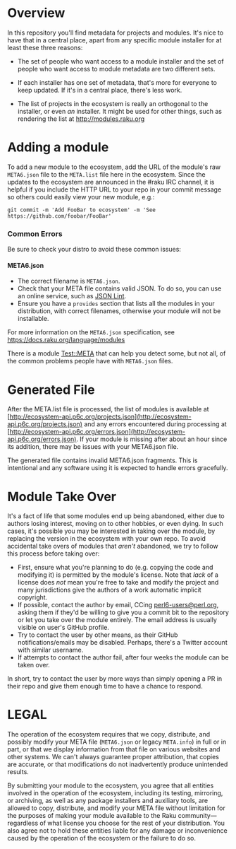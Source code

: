 # Overview

In this repository you'll find metadata for projects and modules. It's nice
to have that in a central place, apart from any specific module installer
for at least these three reasons:

* The set of people who want access to a module installer and the set of
  people who want access to module metadata are two different sets.

* If each installer has one set of metadata, that's more for everyone to
  keep updated. If it's in a central place, there's less work.

* The list of projects in the ecosystem is really an orthogonal to the
  installer, or even *an* installer. It might be used for other things,
  such as rendering the list at http://modules.raku.org

# Adding a module

To add a new module to the ecosystem, add the URL of the module's raw `META6.json`
file to the `META.list` file here in the ecosystem. Since the updates to
the ecosystem are announced in the #raku IRC channel, it is helpful
if you include the HTTP URL to your repo in your commit message so others
could easily view your new module, e.g.:

    git commit -m 'Add FooBar to ecosystem' -m 'See https://github.com/foobar/FooBar'

### Common Errors

Be sure to check your distro to avoid these common issues:

#### META6.json

* The correct filename is `META6.json`.
* Check that your META file contains valid JSON. To do so, you can use an online service,
such as [JSON Lint](http://jsonlint.com/).
* Ensure you have a `provides` section
that lists all the modules in your distribution, with correct filenames,
otherwise your module will not be installable.

For more information on the `META6.json` specification, see https://docs.raku.org/language/modules

There is a module [Test::META](https://github.com/jonathanstowe/Test-META) that can
help you detect some, but not all, of the common problems people have with `META6.json` files.

# Generated File

After the META.list file is processed, the list of modules is available at
[http://ecosystem-api.p6c.org/projects.json](http://ecosystem-api.p6c.org/projects.json) and any
errors encountered during processing at
[http://ecosystem-api.p6c.org/errors.json](http://ecosystem-api.p6c.org/errors.json). If your
module is missing after about an hour since its addition, there may be issues with your META6.json file.

The generated file contains invalid META6.json fragments. This is intentional and any software using it is
expected to handle errors gracefully.

# Module Take Over

It's a fact of life that some modules end up being abandoned, either due to authors losing interest,
moving on to other hobbies, or even dying. In such cases, it's possible you may be interested in
taking over the module, by replacing the version in the ecosystem with your own repo. To avoid accidental
take overs of modules that *aren't* abandoned, we try to follow this process before taking over:

* First, ensure what you're planning to do (e.g. copying the code and modifying it) is permitted by the
  module's license. Note that *lack* of a license does *not* mean you're free to take and modify the
  project and many jurisdictions give the authors of a work automatic implicit copyright.
* If possible, contact the author by email, CCing [perl6-users@perl.org](mailto:perl6-users@perl.org),
  asking them if they'd be willing to give you a commit bit to the repository or let you take over
  the module entirely. The email address is usually visible on user's GitHub profile.
* Try to contact the user by other means, as their GitHub notifications/emails may be disabled. Perhaps,
  there's a Twitter account with similar username.
* If attempts to contact the author fail, after four weeks the module can be taken over.

In short, try to contact the user by more ways than simply opening a PR in their repo and give them
enough time to have a chance to respond.

# LEGAL

The operation of the ecosystem requires that we copy, distribute, and possibly modify your META file (`META6.json`
or legacy `META.info`) in full or in part, or that we display information from that file on various websites
and other systems. We can't always guarantee proper attribution, that copies are accurate, or that modifications
do not inadvertently produce unintended results.

By submitting your module to the ecosystem, you agree that all entities involved in the operation of the ecosystem,
including its testing, mirroring, or archiving, as well as any package installers and auxiliary tools,
are allowed to copy, distribute, and modify your META file without limitation for the
purposes of making your module available to the Raku community&mdash;regardless of what license you choose for the
rest of your distribution. You also agree not to hold these entities liable for any damage or inconvenience caused
by the operation of the ecosystem or the failure to do so.
